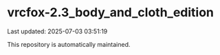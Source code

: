 # vrcfox-2.3_body_and_cloth_edition

Last updated: 2025-07-03 03:51:19

This repository is automatically maintained.
